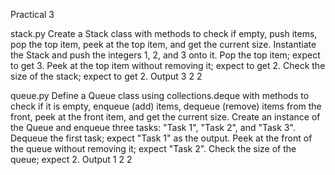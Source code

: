 Practical 3

stack.py
Create a Stack class with methods to check if empty, push items, pop the top item, peek at the top item, and get the current size.
Instantiate the Stack and push the integers 1, 2, and 3 onto it.
Pop the top item; expect to get 3.
Peek at the top item without removing it; expect to get 2.
Check the size of the stack; expect to get 2.
Output
3
2
2

queue.py
Define a Queue class using collections.deque with methods to check if it is empty, enqueue (add) items, dequeue (remove) items from the front, peek at the front item, and get the current size.
Create an instance of the Queue and enqueue three tasks: "Task 1", "Task 2", and "Task 3".
Dequeue the first task; expect "Task 1" as the output.
Peek at the front of the queue without removing it; expect "Task 2".
Check the size of the queue; expect 2.
Output
1
2
2